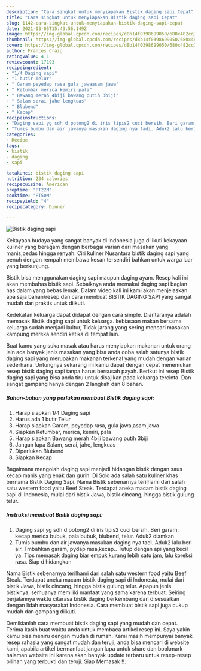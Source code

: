 ```yaml
---
description: "Cara singkat untuk menyiapakan Bistik daging sapi Cepat"
title: "Cara singkat untuk menyiapakan Bistik daging sapi Cepat"
slug: 1142-cara-singkat-untuk-menyiapakan-bistik-daging-sapi-cepat
date: 2021-03-05T15:43:56.149Z
image: https://img-global.cpcdn.com/recipes/d8b14f0398699050/680x482cq70/bistik-daging-sapi-foto-resep-utama.jpg
thumbnail: https://img-global.cpcdn.com/recipes/d8b14f0398699050/680x482cq70/bistik-daging-sapi-foto-resep-utama.jpg
cover: https://img-global.cpcdn.com/recipes/d8b14f0398699050/680x482cq70/bistik-daging-sapi-foto-resep-utama.jpg
author: Frances Craig
ratingvalue: 4.1
reviewcount: 17193
recipeingredient:
- "1/4 Daging sapi"
- "1 butir Telur"
- " Garam peyedap rasa gula jawaasam jawa"
- " Ketumbar merica kemiri pala"
- " Bawang merah 4biji bawang putih 3biji"
- " Salam serai jahe lengkuas"
- " Blubend"
- " Kecap"
recipeinstructions:
- "Daging sapi yg sdh d potong2 di iris tipis2 cuci bersih. Beri garam, kecap,merica bubuk, pala bubuk, blubend, telur. Aduk2 diamkan"
- "Tumis bumbu dan air jawanya masukan daging nya tadi. Aduk2 lalu beri air. Tmbahkan garam, pydap rasa,kecap.. Tutup dengan api yang kecil ya. Tips memasak daging biar empuk kurang lebih satu jam, lalu koreksi rasa. Siap d hidangkan"
categories:
- Recipe
tags:
- bistik
- daging
- sapi

katakunci: bistik daging sapi 
nutrition: 234 calories
recipecuisine: American
preptime: "PT22M"
cooktime: "PT50M"
recipeyield: "4"
recipecategory: Dinner

---
```



![Bistik daging sapi](https://img-global.cpcdn.com/recipes/d8b14f0398699050/680x482cq70/bistik-daging-sapi-foto-resep-utama.jpg)

Kekayaan budaya yang sangat banyak di Indonesia juga di ikuti kekayaan kuliner yang beragam dengan berbagai varian dari masakan yang manis,pedas hingga renyah. Ciri kuliner Nusantara bistik daging sapi yang penuh dengan rempah membawa kesan tersendiri bahkan untuk warga luar yang berkunjung.


Bistik bisa menggunakan daging sapi maupun daging ayam. Resep kali ini akan membahas bistik sapi. Sebaiknya anda memakai daging sapi bagian has dalam yang bebas lemak. Dalam video kali ini kami akan menjelaskan apa saja bahan/resep dan cara membuat BISTIK DAGING SAPI yang sangat mudah dan praktis untuk diikuti.

Kedekatan keluarga dapat didapat dengan cara simple. Diantaranya adalah memasak Bistik daging sapi untuk keluarga. kebiasaan makan bersama keluarga sudah menjadi kultur, Tidak jarang yang sering mencari masakan kampung mereka sendiri ketika di tempat lain.

Buat kamu yang suka masak atau harus menyiapkan makanan untuk orang lain ada banyak jenis masakan yang bisa anda coba salah satunya bistik daging sapi yang merupakan makanan terkenal yang mudah dengan varian sederhana. Untungnya sekarang ini kamu dapat dengan cepat menemukan resep bistik daging sapi tanpa harus bersusah payah.
Berikut ini resep Bistik daging sapi yang bisa anda tiru untuk disajikan pada keluarga tercinta. Dan sangat gampang hanya dengan 2 langkah dan 8 bahan.


<!--inarticleads1-->

##### Bahan-bahan yang perlukan membuat Bistik daging sapi:

1. Harap siapkan 1/4 Daging sapi
1. Harus ada 1 butir Telur
1. Harap siapkan  Garam, peyedap rasa, gula jawa,asam jawa
1. Siapkan  Ketumbar, merica, kemiri, pala
1. Harap siapkan  Bawang merah 4biji bawang putih 3biji
1. Jangan lupa  Salam, serai, jahe, lengkuas
1. Diperlukan  Blubend
1. Siapkan  Kecap


Bagaimana mengolah daging sapi menjadi hidangan bistik dengan saus kecap manis yang enak dan gurih. Di Solo ada salah satu kuliner khas bernama Bistik Daging Sapi. Nama Bistik sebenarnya terilhami dari salah satu western food yaitu Beef Steak. Terdapat aneka macam bistik daging sapi di Indonesia, mulai dari bistik Jawa, bistik cincang, hingga bistik gulung telur. 

<!--inarticleads2-->

##### Instruksi membuat  Bistik daging sapi:

1. Daging sapi yg sdh d potong2 di iris tipis2 cuci bersih. Beri garam, kecap,merica bubuk, pala bubuk, blubend, telur. Aduk2 diamkan
1. Tumis bumbu dan air jawanya masukan daging nya tadi. Aduk2 lalu beri air. Tmbahkan garam, pydap rasa,kecap.. Tutup dengan api yang kecil ya. Tips memasak daging biar empuk kurang lebih satu jam, lalu koreksi rasa. Siap d hidangkan


Nama Bistik sebenarnya terilhami dari salah satu western food yaitu Beef Steak. Terdapat aneka macam bistik daging sapi di Indonesia, mulai dari bistik Jawa, bistik cincang, hingga bistik gulung telur. Apapun jenis bistiknya, semuanya memiliki manfaat yang sama karena terbuat. Seiring berjalannya waktu citarasa bistik daging berkembang dan disesuaikan dengan lidah masyarakat Indonesia. Cara membuat bistik sapi juga cukup mudah dan gampang diikuti. 

Demikianlah cara membuat bistik daging sapi yang mudah dan cepat. Terima kasih buat waktu anda untuk membaca artikel resep ini. Saya yakin kamu bisa meniru dengan mudah di rumah. Kami masih mempunyai banyak resep rahasia yang sangat mudah dan teruji, anda bisa mencari di website kami, apabila artikel bermanfaat jangan lupa untuk share dan bookmark halaman website ini karena akan banyak update terbaru untuk resep-resep pilihan yang terbukti dan teruji. Siap Memasak !!. 
